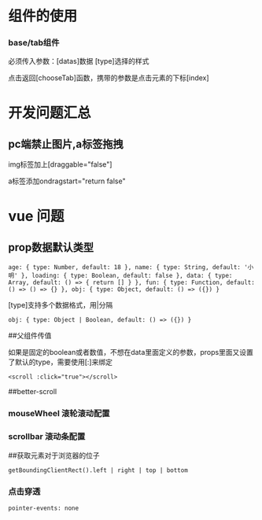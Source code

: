 # 组件的使用

### base/tab组件

必须传入参数：[datas]数据  [type]选择的样式

点击返回[chooseTab]函数，携带的参数是点击元素的下标[index]


# 开发问题汇总

## pc端禁止图片,a标签拖拽

img标签加上[draggable="false"]

a标签添加ondragstart="return false"

# vue 问题

## prop数据默认类型

`age: {
	type: Number,
	default: 18
},
name: {
	type: String,
	default: '小明'
},
loading: {
	type: Boolean,
	default: false
},
data: {
	type: Array,
	default: () => {
		return []
	}
},
fun: {
	type: Function,
	default: () => () => {}
},
obj: {
	type: Object,
	default: () => ({})
}`

[type]支持多个数据格式，用|分隔

`obj: {
	type: Object | Boolean,
	default: () => ({})
}`

##父组件传值

如果是固定的boolean或者数值，不想在data里面定义的参数，props里面又设置了默认的type，需要使用[:]来绑定

`<scroll :click="true"></scroll>`


##better-scroll

### mouseWheel 滚轮滚动配置

### scrollbar 滚动条配置



##获取元素对于浏览器的位子

`getBoundingClientRect().left | right | top | bottom`

### 点击穿透

`pointer-events: none`



